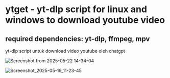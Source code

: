 # ytget - yt-dlp script for linux and windows to download youtube video
required dependencies: yt-dlp, ffmpeg, mpv
------------------------------------------
yt-dlp script untuk download video youtube oleh chatgpt

![Screenshot from 2025-05-22 14-34-04](https://github.com/user-attachments/assets/efafb24e-5d02-4994-8c74-0a6ece3af3e3)

![Screenshot_2025-05-19_11-23-45](https://github.com/user-attachments/assets/a7a550ba-3d78-49b3-995c-f6f5203f5768)

